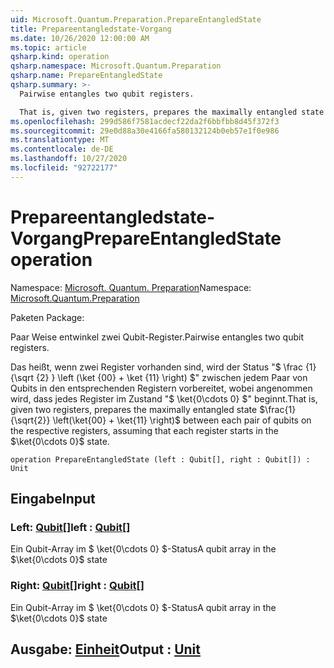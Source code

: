 ```yaml
---
uid: Microsoft.Quantum.Preparation.PrepareEntangledState
title: Prepareentangledstate-Vorgang
ms.date: 10/26/2020 12:00:00 AM
ms.topic: article
qsharp.kind: operation
qsharp.namespace: Microsoft.Quantum.Preparation
qsharp.name: PrepareEntangledState
qsharp.summary: >-
  Pairwise entangles two qubit registers.

  That is, given two registers, prepares the maximally entangled state $\frac{1}{\sqrt{2}} \left(\ket{00} + \ket{11} \right)$ between each pair of qubits on the respective registers, assuming that each register starts in the $\ket{0\cdots 0}$ state.
ms.openlocfilehash: 299d586f7581acdecf22da2f6bbfbb8d45f372f3
ms.sourcegitcommit: 29e0d88a30e4166fa580132124b0eb57e1f0e986
ms.translationtype: MT
ms.contentlocale: de-DE
ms.lasthandoff: 10/27/2020
ms.locfileid: "92722177"
---
```

# <a name="prepareentangledstate-operation"></a><span data-ttu-id="e5ee9-102">Prepareentangledstate-Vorgang</span><span class="sxs-lookup"><span data-stu-id="e5ee9-102">PrepareEntangledState operation</span></span>

<span data-ttu-id="e5ee9-103">Namespace: [Microsoft. Quantum. Preparation](xref:Microsoft.Quantum.Preparation)</span><span class="sxs-lookup"><span data-stu-id="e5ee9-103">Namespace: [Microsoft.Quantum.Preparation](xref:Microsoft.Quantum.Preparation)</span></span>

<span data-ttu-id="e5ee9-104">Paketen [](https://nuget.org/packages/)</span><span class="sxs-lookup"><span data-stu-id="e5ee9-104">Package: [](https://nuget.org/packages/)</span></span>


<span data-ttu-id="e5ee9-105">Paar Weise entwinkel zwei Qubit-Register.</span><span class="sxs-lookup"><span data-stu-id="e5ee9-105">Pairwise entangles two qubit registers.</span></span>

<span data-ttu-id="e5ee9-106">Das heißt, wenn zwei Register vorhanden sind, wird der Status "$ \frac {1} {\sqrt {2} } \left (\ket {00} + \ket {11} \right) $" zwischen jedem Paar von Qubits in den entsprechenden Registern vorbereitet, wobei angenommen wird, dass jedes Register im Zustand "$ \ket{0\cdots 0} $" beginnt.</span><span class="sxs-lookup"><span data-stu-id="e5ee9-106">That is, given two registers, prepares the maximally entangled state $\frac{1}{\sqrt{2}} \left(\ket{00} + \ket{11} \right)$ between each pair of qubits on the respective registers, assuming that each register starts in the $\ket{0\cdots 0}$ state.</span></span>

```qsharp
operation PrepareEntangledState (left : Qubit[], right : Qubit[]) : Unit
```


## <a name="input"></a><span data-ttu-id="e5ee9-107">Eingabe</span><span class="sxs-lookup"><span data-stu-id="e5ee9-107">Input</span></span>

### <a name="left--qubit"></a><span data-ttu-id="e5ee9-108">Left: [Qubit](xref:microsoft.quantum.lang-ref.qubit)[]</span><span class="sxs-lookup"><span data-stu-id="e5ee9-108">left : [Qubit](xref:microsoft.quantum.lang-ref.qubit)[]</span></span>

<span data-ttu-id="e5ee9-109">Ein Qubit-Array im $ \ket{0\cdots 0} $-Status</span><span class="sxs-lookup"><span data-stu-id="e5ee9-109">A qubit array in the $\ket{0\cdots 0}$ state</span></span>


### <a name="right--qubit"></a><span data-ttu-id="e5ee9-110">Right: [Qubit](xref:microsoft.quantum.lang-ref.qubit)[]</span><span class="sxs-lookup"><span data-stu-id="e5ee9-110">right : [Qubit](xref:microsoft.quantum.lang-ref.qubit)[]</span></span>

<span data-ttu-id="e5ee9-111">Ein Qubit-Array im $ \ket{0\cdots 0} $-Status</span><span class="sxs-lookup"><span data-stu-id="e5ee9-111">A qubit array in the $\ket{0\cdots 0}$ state</span></span>



## <a name="output--unit"></a><span data-ttu-id="e5ee9-112">Ausgabe: [Einheit](xref:microsoft.quantum.lang-ref.unit)</span><span class="sxs-lookup"><span data-stu-id="e5ee9-112">Output : [Unit](xref:microsoft.quantum.lang-ref.unit)</span></span>

